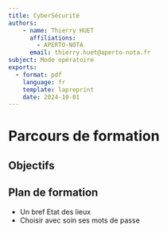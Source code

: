 ```yaml
---
title: CyberSécurité
authors: 
    - name: Thierry HUET
      affiliations: 
        - APERTO-NOTA
      email: thierry.huet@aperto-nota.fr
subject: Mode opératoire
exports: 
  - format: pdf
    language: fr
    template: lapreprint
    date: 2024-10-01
---
```


# Parcours de formation

## Objectifs

## Plan de formation
- Un bref Etat des lieux
- Choisir avec soin ses mots de passe